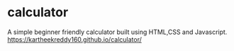 # calculator
A simple beginner friendly calculator built using HTML,CSS and Javascript. 
https://kartheekreddy160.github.io/calculator/
